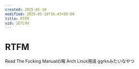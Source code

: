 ```yaml
---
created: 2025-05-10
modified: 2025-05-10T16:43+09:00
title: RTFM
uid: 1E7L9U
---
```


# RTFM

Read The Fucking Manualの略
Arch Linux用語
ggrksみたいなやつ